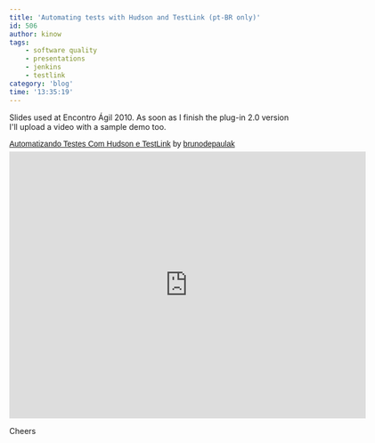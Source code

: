 ```yaml
---
title: 'Automating tests with Hudson and TestLink (pt-BR only)'
id: 506
author: kinow
tags: 
    - software quality
    - presentations
    - jenkins
    - testlink
category: 'blog'
time: '13:35:19'
---
```

Slides used at Encontro &Aacute;gil 2010. As soon as I finish the plug-in 2.0 version I'll upload a video with a sample demo too.

<p  style=" margin: 12px auto 6px auto; font-family: Helvetica,Arial,Sans-serif; font-style: normal; font-variant: normal; font-weight: normal; font-size: 14px; line-height: normal; font-size-adjust: none; font-stretch: normal; -x-system-font: none; display: block;">   <a title="View Automatizando Testes Com Hudson e TestLink on Scribd" href="http://www.scribd.com/doc/43729582/Automatizando-Testes-Com-Hudson-e-TestLink"  style="text-decoration: underline;" >Automatizando Testes Com Hudson e TestLink</a> by <a title="View brunodepaulak's profile on Scribd" href="http://www.scribd.com/brunodepaulak"  style="text-decoration: underline;" >brunodepaulak</a></p><iframe class="scribd_iframe_embed" src="http://www.scribd.com/embeds/43729582/content?start_page=1&view_mode=scroll&access_key=key-pt0mfwj6fzvdokv48t4" data-auto-height="false" data-aspect-ratio="1.33333333333333" scrolling="no" id="doc_39804" width="640" height="480" frameborder="0"></iframe>

Cheers
